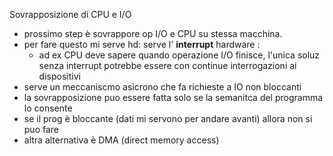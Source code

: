 Sovrapposizione di CPU e I/O
- prossimo step è sovrappore op I/O e CPU su stessa macchina.
- per fare questo mi serve hd: serve l' **interrupt** hardware :
	- ad ex CPU deve sapere quando operazione I/O finisce, l'unica soluz senza interrupt potrebbe essere con continue interrogazioni ai dispositivi
- serve un meccaniscmo asicrono che fa richieste a IO non bloccanti
- la sovrapposizione puo essere fatta solo se la semanitca del programma lo consente
- se il prog è bloccante (dati mi servono per andare avanti) allora non si puo fare
- altra alternativa è DMA (direct memory access)